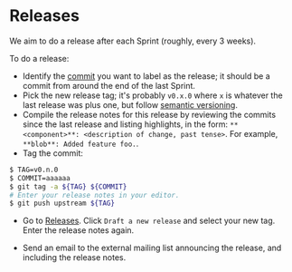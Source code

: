 # Releases

We aim to do a release after each Sprint (roughly, every 3 weeks).

To do a release:

-   Identify the [commit](https://github.com/google/go-cloud/commits/master) you
    want to label as the release; it should be a commit from around the end of
    the last Sprint.
-   Pick the new release tag; it's probably `v0.x.0` where `x` is whatever the
    last release was plus one, but follow
    [semantic versioning](https://semver.org/).
-   Compile the release notes for this release by reviewing the commits since
    the last release and listing highlights, in the form: `**<component>**:
    <description of change, past tense>`. For example, `**blob**: Added feature
    foo.`.
-   Tag the commit:

```bash
$ TAG=v0.n.0
$ COMMIT=aaaaaa
$ git tag -a ${TAG} ${COMMIT}
# Enter your release notes in your editor.
$ git push upstream ${TAG}
```

-   Go to [Releases](https://github.com/google/go-cloud/releases). Click `Draft
    a new release` and select your new tag. Enter the release notes again.

-   Send an email to the external mailing list announcing the release, and
    including the release notes.
